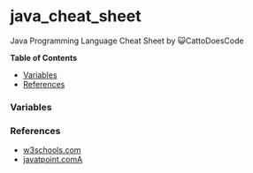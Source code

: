 # java_cheat_sheet

Java Programming Language Cheat Sheet by :smiley_cat:CattoDoesCode

**Table of Contents**

* [Variables](#Variables)
* [References](#References)

### Variables



### References

* [w3schools.com](https://www.w3schools.com/java/default.asp "Java Tutorial")
* [javatpoint.comA](https://www.javatpoint.com/java-tutorial "Java Tutorial")



